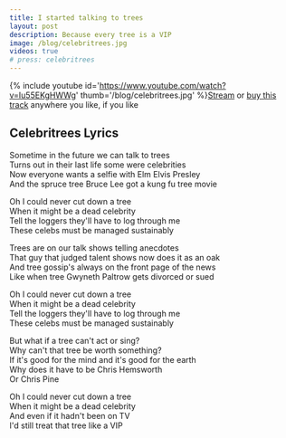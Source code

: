 ```yaml
---
title: I started talking to trees
layout: post
description: Because every tree is a VIP
image: /blog/celebritrees.jpg
videos: true
# press: celebritrees
---
```




{% include youtube id='https://www.youtube.com/watch?v=Iu55EKgHWWg' thumb='/blog/celebritrees.jpg' %}[Stream](https://olifro.st/stream) or [buy this track](https://olifrost.bandcamp.com) anywhere you like, if you like 

## Celebritrees Lyrics
Sometime in the future we can talk to trees   
Turns out in their last life some were celebrities   
Now everyone wants a selfie with Elm Elvis Presley   
And the spruce tree Bruce Lee got a kung fu tree movie   
   
Oh I could never cut down a tree   
When it might be a dead celebrity   
Tell the loggers they'll have to log through me   
These celebs must be managed sustainably   
   
Trees are on our talk shows telling anecdotes   
That guy that judged talent shows now does it as an oak   
And tree gossip's always on the front page of the news   
Like when tree Gwyneth Paltrow gets divorced or sued   
   
Oh I could never cut down a tree   
When it might be a dead celebrity   
Tell the loggers they'll have to log through me   
These celebs must be managed sustainably   
   
But what if a tree can't act or sing?   
Why can't that tree be worth something?   
If it's good for the mind and it's good for the earth   
Why does it have to be Chris Hemsworth   
Or Chris Pine   
   
Oh I could never cut down a tree   
When it might be a dead celebrity   
And even if it hadn't been on TV   
I'd still treat that tree like a VIP